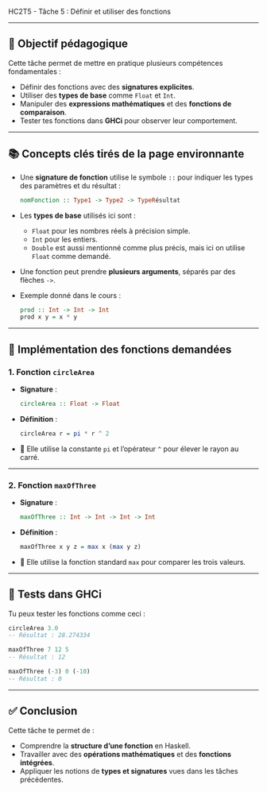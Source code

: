 HC2T5 - Tâche 5 : Définir et utiliser des fonctions

---

## 🎯 Objectif pédagogique

Cette tâche permet de mettre en pratique plusieurs compétences fondamentales :

- Définir des fonctions avec des **signatures explicites**.
- Utiliser des **types de base** comme `Float` et `Int`.
- Manipuler des **expressions mathématiques** et des **fonctions de comparaison**.
- Tester tes fonctions dans **GHCi** pour observer leur comportement.

---

## 📚 Concepts clés tirés de la page environnante

- Une **signature de fonction** utilise le symbole `::` pour indiquer les types des paramètres et du résultat :
  ```haskell
  nomFonction :: Type1 -> Type2 -> TypeRésultat
  ```

- Les **types de base** utilisés ici sont :
  - `Float` pour les nombres réels à précision simple.
  - `Int` pour les entiers.
  - `Double` est aussi mentionné comme plus précis, mais ici on utilise `Float` comme demandé.

- Une fonction peut prendre **plusieurs arguments**, séparés par des flèches `->`.

- Exemple donné dans le cours :
  ```haskell
  prod :: Int -> Int -> Int
  prod x y = x * y
  ```

---

## 🧠 Implémentation des fonctions demandées

### 1. Fonction `circleArea`

- **Signature** :
  ```haskell
  circleArea :: Float -> Float
  ```
- **Définition** :
  ```haskell
  circleArea r = pi * r ^ 2
  ```
- 🔎 Elle utilise la constante `pi` et l’opérateur `^` pour élever le rayon au carré.

---

### 2. Fonction `maxOfThree`

- **Signature** :
  ```haskell
  maxOfThree :: Int -> Int -> Int -> Int
  ```
- **Définition** :
  ```haskell
  maxOfThree x y z = max x (max y z)
  ```
- 🔎 Elle utilise la fonction standard `max` pour comparer les trois valeurs.

---

## 🧪 Tests dans GHCi

Tu peux tester les fonctions comme ceci :

```haskell
circleArea 3.0
-- Résultat : 28.274334

maxOfThree 7 12 5
-- Résultat : 12

maxOfThree (-3) 0 (-10)
-- Résultat : 0
```

---

## ✅ Conclusion

Cette tâche te permet de :

- Comprendre la **structure d’une fonction** en Haskell.
- Travailler avec des **opérations mathématiques** et des **fonctions intégrées**.
- Appliquer les notions de **types et signatures** vues dans les tâches précédentes.
